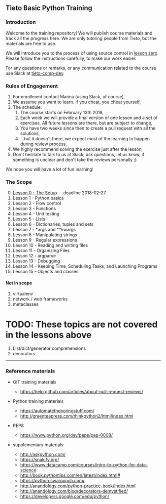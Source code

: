 ## Tieto Basic Python Training

### Introduction

Welcome to the training repository! We will publish course materials
and track all the progress here. We are only tutoring people from Tieto,
but the materials are free to use.

We will introduce you to the process of using source control in [lesson zero](https://github.com/jedzej/tietopythontraining-basic/blob/master/SCOPE.md#lesson-0---the-setup).
Please follow the instructions carefully, to make our work easier.

For any questions or remarks, or any communication related to the
course use Slack at [tieto-comp-dev](https://tieto-comp-dev.slack.com/messages/).

### Rules of Engagement

1. For enrollment contact Marina (using Slack, of course),
1. We assume you want to learn. If you cheat, you cheat yourself,
1. The schedule:
    1. The course starts on February 13th 2018,
    1. Each week we will provide a final version of one lesson and
       a set of exercises. All future lessons are there, but are
       subject to change,
    1. You have two weeks since then to create a pull request with all
       the solutions,
    1. ...but it doesn't there, we expect most of the learning to
       happen during review process,
1. We highly recommend solving the exercise just after the lesson,
1. Don't hesitate to talk to us at Slack, ask questions, let us know,
   if something is unclear and don't take the reviews personally ;)

We hope you will have a lot of fun learning!

### The Scope
0. [Lesson 0 - The Setup](./course/lesson_00_the_setup/) -- deadline 2018-02-27
1. Lesson 1 - Python basics
1. Lesson 2 - Flow control
1. Lesson 3 - Functions
1. Lesson 4 - Unit testing
1. Lesson 5 - Lists
1. Lesson 6 - Dictionaries, tuples and sets
1. Lesson 7 - \*args and \*\*kwargs
1. Lesson 8 - Manipulating strings
1. Lesson 9 - Regular expressions
1. Lesson 10 - Reading and writing files
1. Lesson 11 - Organizing Files
1. Lesson 12 - argparse
1. Lesson 13 - Debugging
1. Lesson 14 - Keeping Time, Scheduling Tasks, and Launching Programs
1. Lesson 15 - Objects and classes

#### Not in scope
1. virtualenv
1. network / web frameworks
1. metaclasses


# TODO: These topics are not covered in the lessons above
1. List/dict/generator comprehensions
11. decorators

---
### Reference materials

- GIT training materials
  - https://help.github.com/articles/about-pull-request-reviews/

- Python training materials
  - https://automatetheboringstuff.com/
  - http://greenteapress.com/thinkpython2/html/index.html

- PEP8
  - https://www.python.org/dev/peps/pep-0008/

- supplementary materials:
  - http://askpython.com/
  - https://snakify.org/
  - https://www.datacamp.com/courses/intro-to-python-for-data-science
  - http://book.pythontips.com/en/latest/index.html#
  - https://python.swaroopch.com/
  - http://anandology.com/python-practice-book/index.html
  - http://anandology.com/blog/decorators-demystified/
  - https://developers.google.com/edu/python/
